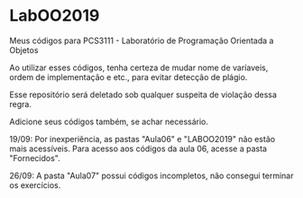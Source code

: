 # LabOO2019
Meus códigos para PCS3111 - Laboratório de Programação Orientada a Objetos

Ao utilizar esses códigos, tenha certeza de mudar nome de varíaveis, ordem de implementação e etc., para evitar detecção de plágio.

Esse repositório será deletado sob qualquer suspeita de violação dessa regra.

Adicione seus códigos também, se achar necessário.

19/09: Por inexperiência, as pastas "Aula06" e "LABOO2019" não estão mais acessíveis. 
Para acesso aos códigos da aula 06, acesse a pasta "Fornecidos".

26/09: A pasta "Aula07" possui códigos incompletos, não consegui terminar os exercícios.
